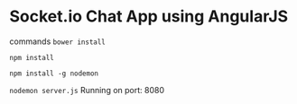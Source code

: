 # Socket.io Chat App using AngularJS
commands
` bower install `

` npm install `

` npm install -g nodemon `

` nodemon server.js `
Running on port: 8080